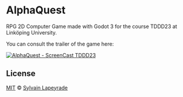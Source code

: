 # AlphaQuest
RPG 2D Computer Game made with Godot 3 for the course TDDD23 at Linköping University.

You can consult the trailer of the game here:

[![AlphaQuest - ScreenCast TDDD23](http://img.youtube.com/vi/kDOf-BziNp0/0.jpg)](http://www.youtube.com/watch?v=kDOf-BziNp0 "AlphaQuest - ScreenCast TDDD23")

## License
[MIT](LICENSE) © [Sylvain Lapeyrade](https://github.com/sylvainlapeyrade) 
